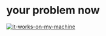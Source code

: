 # your problem now

[![it-works-on-my-machine](https://media.makeameme.org/created/works-on-my-069a992b9c.jpg)](https://makeameme.org/meme/works-on-my-069a992b9c)
